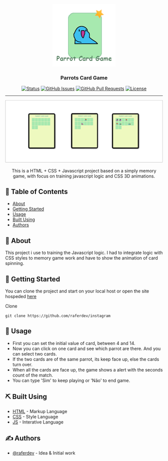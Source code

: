 <p align="center">
  <a href="https://raferdev.github.io/parrots-cardgame/">
 <img width=200px height=200px src="./readme.png" alt="Project logo"></a>
</p>

<h3 align="center">Parrots Card Game</h3>

<div align="center">

[![Status](https://img.shields.io/badge/status-closed-red.svg)]()
[![GitHub Issues](https://img.shields.io/github/issues/raferdev/parrots-cardgame.svg)](https://github.com//raferdev/parrots-cardgame/issues)
[![GitHub Pull Requests](https://img.shields.io/github/issues-pr/kylelobo/The-Documentation-Compendium.svg)](https://github.com/raferdev/parrots-cardgame/pulls)
[![License](https://img.shields.io/badge/license-MIT-blue.svg)](/LICENSE)

</div>

---

<img src="./readme-banner.png">

<p align="center"> This is a HTML + CSS + Javascript project based on a simply memory game, with focus on training javascript logic and CSS 3D animations.
</p>

## 📝 Table of Contents

- [About](#about)
- [Getting Started](#getting_started)
- [Usage](#usage)
- [Built Using](#built_using)
- [Authors](#authors)

## 🧐 About <a name = "about"></a>

This project i use to training the Javascript logic. I had to integrate logic with CSS styles to memory game work and have to show the animation of card spinning.

## 🏁 Getting Started <a name = "getting_started"></a>

You can clone the project and start on your local host or open the site hospeded <a href="https://raferdev.github.io/driveneats/">here</a>

Clone

 ```
 git clone https://github.com/raferdev/instagram
 ```

## 🎈 Usage <a name="usage"></a>
- First you can set the initial value of card, between 4 and 14. 
- Now you can click on one card and see which parrot are there. And you can select two cards.
- If the two cards are of the same parrot, its keep face up, else the cards turn over.
- When all the cards are face up, the game shows a alert with the seconds count of the match.
- You can type 'Sim' to keep playing or 'Não' to end game.

## ⛏️ Built Using <a name = "built_using"></a>

- [HTML](https://developer.mozilla.org/pt-BR/docs/Web/HTML) - Markup Language
- [CSS](https://developer.mozilla.org/pt-BR/docs/Web/CSS) - Style Language
- [JS](https://developer.mozilla.org/pt-BR/docs/Web/javascript) - Interative Language

## ✍️ Authors <a name = "authors"></a>

- [@raferdev](https://github.com/raferdev) - Idea & Initial work